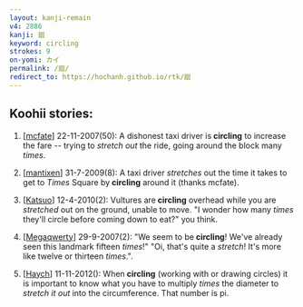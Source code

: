 ```yaml
---
layout: kanji-remain
v4: 2886
kanji: 廻
keyword: circling
strokes: 9
on-yomi: カイ
permalink: /廻/
redirect_to: https://hochanh.github.io/rtk/廻
---
```


## Koohii stories: 

1) [<a href="http://kanji.koohii.com/profile/mcfate">mcfate</a>] 22-11-2007(50): A dishonest taxi driver is<strong> circling</strong> to increase the fare -- trying to <em>stretch out</em> the ride, going around the block many <em>times</em>.

2) [<a href="http://kanji.koohii.com/profile/mantixen">mantixen</a>] 31-7-2009(8): A taxi driver <em>stretches</em> out the time it takes to get to <em>Times</em> Square by<strong> circling</strong> around it (thanks mcfate).

3) [<a href="http://kanji.koohii.com/profile/Katsuo">Katsuo</a>] 12-4-2010(2): Vultures are<strong> circling</strong> overhead while you are <em>stretched</em> out on the ground, unable to move. &quot;I wonder how many <em>times</em> they&#039;ll circle before coming down to eat?&quot; you think.

4) [<a href="http://kanji.koohii.com/profile/Megaqwerty">Megaqwerty</a>] 29-9-2007(2): &quot;We seem to be<strong> circling</strong>! We&#039;ve already seen this landmark fifteen <em>times</em>!&quot; &quot;Oi, that&#039;s quite a <em>stretch</em>! It&#039;s more like twelve or thirteen <em>times</em>.&quot;.

5) [<a href="http://kanji.koohii.com/profile/Haych">Haych</a>] 11-11-2012(): When<strong> circling</strong> (working with or drawing circles) it is important to know what you have to multiply <em>times</em> the diameter to <em>stretch it out</em> into the circumference. That number is pi.

